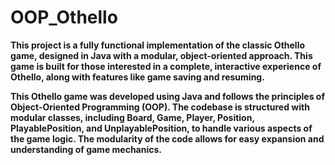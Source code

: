 # OOP_Othello

**This project is a fully functional implementation of the classic Othello game, designed in Java with a modular, object-oriented approach. This game is built for those interested in a complete, interactive experience of Othello, along with features like game saving and resuming.**

**This Othello game was developed using Java and follows the principles of Object-Oriented Programming (OOP). The codebase is structured with modular classes, including Board, Game, Player, Position, PlayablePosition, and UnplayablePosition, to handle various aspects of the game logic. The modularity of the code allows for easy expansion and understanding of game mechanics.**

